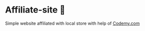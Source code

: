 # Affiliate-site :money_mouth_face:                                                                                                                   
Simple website affiliated with local store
 with help of <a href="http://johnelder.com/">Codemy.com</a>
